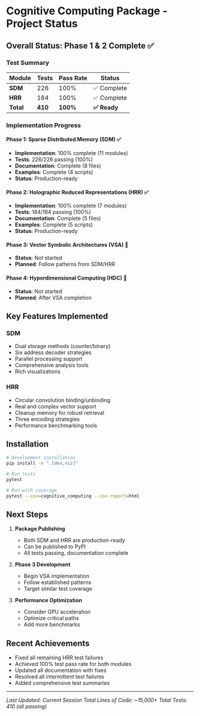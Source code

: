 # Cognitive Computing Package - Project Status

## Overall Status: Phase 1 & 2 Complete ✅

### Test Summary
| Module | Tests | Pass Rate | Status |
|--------|-------|-----------|--------|
| **SDM** | 226 | 100% | ✅ Complete |
| **HRR** | 184 | 100% | ✅ Complete |
| **Total** | **410** | **100%** | **✅ Ready** |

### Implementation Progress

#### Phase 1: Sparse Distributed Memory (SDM) ✅
- **Implementation**: 100% complete (11 modules)
- **Tests**: 226/226 passing (100%)
- **Documentation**: Complete (8 files)
- **Examples**: Complete (4 scripts)
- **Status**: Production-ready

#### Phase 2: Holographic Reduced Representations (HRR) ✅
- **Implementation**: 100% complete (7 modules)
- **Tests**: 184/184 passing (100%)
- **Documentation**: Complete (5 files)
- **Examples**: Complete (5 scripts)
- **Status**: Production-ready

#### Phase 3: Vector Symbolic Architectures (VSA) 🔄
- **Status**: Not started
- **Planned**: Follow patterns from SDM/HRR

#### Phase 4: Hyperdimensional Computing (HDC) 🔄
- **Status**: Not started
- **Planned**: After VSA completion

## Key Features Implemented

### SDM
- Dual storage methods (counter/binary)
- Six address decoder strategies
- Parallel processing support
- Comprehensive analysis tools
- Rich visualizations

### HRR
- Circular convolution binding/unbinding
- Real and complex vector support
- Cleanup memory for robust retrieval
- Three encoding strategies
- Performance benchmarking tools

## Installation

```bash
# Development installation
pip install -e ".[dev,viz]"

# Run tests
pytest

# Run with coverage
pytest --cov=cognitive_computing --cov-report=html
```

## Next Steps

1. **Package Publishing**
   - Both SDM and HRR are production-ready
   - Can be published to PyPI
   - All tests passing, documentation complete

2. **Phase 3 Development**
   - Begin VSA implementation
   - Follow established patterns
   - Target similar test coverage

3. **Performance Optimization**
   - Consider GPU acceleration
   - Optimize critical paths
   - Add more benchmarks

## Recent Achievements

- Fixed all remaining HRR test failures
- Achieved 100% test pass rate for both modules
- Updated all documentation with fixes
- Resolved all intermittent test failures
- Added comprehensive test summaries

---

*Last Updated: Current Session*
*Total Lines of Code: ~15,000+*
*Total Tests: 410 (all passing)*